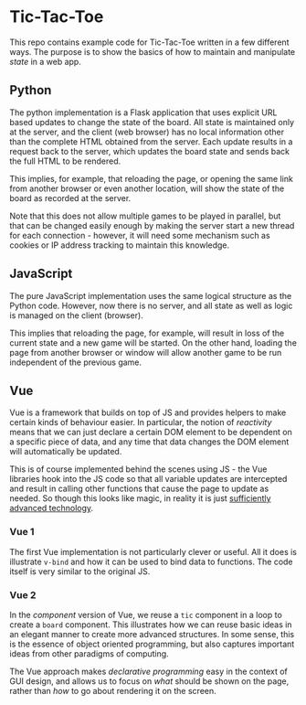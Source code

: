 # Tic-Tac-Toe

This repo contains example code for Tic-Tac-Toe written in a few different ways.  The purpose is to show the basics of how to maintain and manipulate *state* in a web app.

## Python

The python implementation is a Flask application that uses explicit URL based updates to change the state of the board.  All state is maintained only at the server, and the client (web browser) has no local information other than the complete HTML obtained from the server.  Each update results in a request back to the server, which updates the board state and sends back the full HTML to be rendered.

This implies, for example, that reloading the page, or opening the same link from another browser or even another location, will show the state of the board as recorded at the server.

Note that this does not allow multiple games to be played in parallel, but that can be changed easily enough by making the server start a new thread for each connection - however, it will need some mechanism such as cookies or IP address tracking to maintain this knowledge.

## JavaScript

The pure JavaScript implementation uses the same logical structure as the Python code.  However, now there is no server, and all state as well as logic is managed on the client (browser).  

This implies that reloading the page, for example, will result in loss of the current state and a new game will be started.  On the other hand, loading the page from another browser or window will allow another game to be run independent of the previous game.

## Vue

Vue is a framework that builds on top of JS and provides helpers to make certain kinds of behaviour easier.  In particular, the notion of *reactivity* means that we can just declare a certain DOM element to be dependent on a specific piece of data, and any time that data changes the DOM element will automatically be updated.

This is of course implemented behind the scenes using JS - the Vue libraries hook into the JS code so that all variable updates are intercepted and result in calling other functions that cause the page to update as needed.  So though this looks like magic, in reality it is just [sufficiently advanced technology](https://www.brainyquote.com/quotes/arthur_c_clarke_101182).

### Vue 1

The first Vue implementation is not particularly clever or useful.  All it does is illustrate `v-bind` and how it can be used to bind data to functions.  The code itself is very similar to the original JS.

### Vue 2

In the *component* version of Vue, we reuse a `tic` component in a loop to create a `board` component.  This illustrates how we can reuse basic ideas in an elegant manner to create more advanced structures.  In some sense, this is the essence of object oriented programming, but also captures important ideas from other paradigms of computing.

The Vue approach makes *declarative programming* easy in the context of GUI design, and allows us to focus on *what* should be shown on the page, rather than *how* to go about rendering it on the screen.
